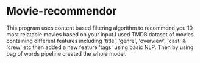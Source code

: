 # Movie-recommendor
This program uses content based filtering algorithm to recommend you 10 most relatable movies based on your input.I used TMDB dataset of movies containing different features including 'title', 'genre', 'overview', 'cast' & 'crew' etc then added a new feature 'tags' using basic NLP.
Then by using bag of words pipeline created the whole model.
